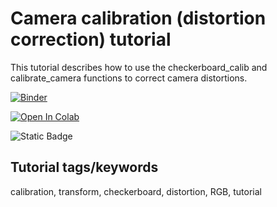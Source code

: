 # Camera calibration (distortion correction) tutorial

This tutorial describes how to use the checkerboard_calib and calibrate_camera functions to correct camera distortions.

[![Binder](https://mybinder.org/badge_logo.svg)](https://mybinder.org/v2/gh/danforthcenter/plantcv-tutorial-camera-calibration.git/HEAD)

<a target="_blank" href="https://colab.research.google.com/github/https://mybinder.org/v2/gh/danforthcenter/plantcv-tutorial-camera-calibration.git/HEAD">
  <img src="https://colab.research.google.com/assets/colab-badge.svg" alt="Open In Colab"/>
</a>

![Static Badge](https://img.shields.io/badge/Open%20on%20GitHub-black?logo=github)

## Tutorial tags/keywords

calibration, transform, checkerboard, distortion, RGB, tutorial
